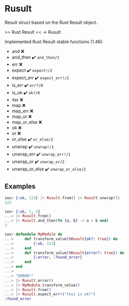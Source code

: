 # Rusult

Result struct based on the Rust Result object.
  
\>\> Rust Result << -> Rusult


Implemented Rust Result stable functions (1.46):

- and ❌
- and_then ✔️ `and_then/2`
- err ❌
- expect ✔️ `expect!/2`
- expect_err ✔️ `expect_err!/2`
- is_err ✔️ `err?/0`
- is_ok ✔️ `ok?/0`
- iter ❌
- map ❌
- map_err ❌
- map_or ❌
- map_or_else ❌
- ok ❌
- or ❌
- or_else ✔️ `or_else/2`
- unwrap ✔️ `unwrap!/1`
- unwrap_err ✔️ `unwrap_err!/1`
- unwrap_or ✔️ `unwrap_or/2`
- unwrap_or_else ✔️ `unwrap_or_else/2`


## Examples

```elixir
iex> {:ok, 123} |> Rusult.from() |> Rusult.unwrap!()
123
```

```elixir
iex> {:ok, 1, 2}  
...> |> Rusult.from()
...> |> Rusult.and_then(fn {a, b} -> a + b end)
3
```

```elixir
iex> defmodule MyModule do
...>     def transform_value(%Rusult{ok?: true}) do
...>         {:ok, 123}
...>     end
...>     def transform_value(%Rusult{error?: true}) do
...>         {:error, :found_error}
...>     end
...> end
...>
...> "ERROR!"
...> |> Rusult.error()
...> |> MyModule.transform_value()
...> |> Rusult.from()
...> |> Rusult.expect_err!("this is ok?")
:found_error
```

